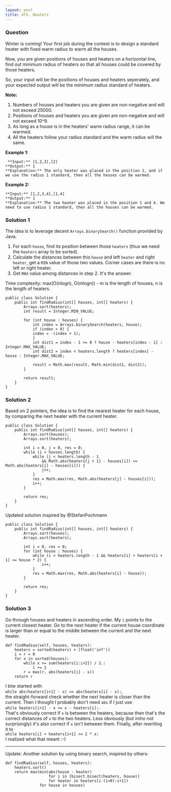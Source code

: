 ```yaml
---
layout: post
title: 475. Heaters
---
```

### Question
Winter is coming! Your first job during the contest is to design a standard
heater with fixed warm radius to warm all the houses.

Now, you are given positions of houses and heaters on a horizontal line, find
out minimum radius of heaters so that all houses could be covered by those
heaters.

So, your input will be the positions of houses and heaters seperately, and
your expected output will be the minimum radius standard of heaters.

 **Note:**

  1. Numbers of houses and heaters you are given are non-negative and will not exceed 25000.
  2. Positions of houses and heaters you are given are non-negative and will not exceed 10^9.
  3. As long as a house is in the heaters' warm radius range, it can be warmed.
  4. All the heaters follow your radius standard and the warm radius will the same.



 **Example 1:**

    
    
     **Input:** [1,2,3],[2]
    **Output:** 1
    **Explanation:** The only heater was placed in the position 2, and if we use the radius 1 standard, then all the houses can be warmed.
    



**Example 2:**

    
    
    **Input:** [1,2,3,4],[1,4]
    **Output:** 1
    **Explanation:** The two heater was placed in the position 1 and 4. We need to use radius 1 standard, then all the houses can be warmed.
    

### Solution 1
The idea is to leverage decent `Arrays.binarySearch()` function provided by
Java.

  1. For each `house`, find its position between those `heaters` (thus we need the `heaters` array to be sorted).
  2. Calculate the distances between this `house` and left `heater` and right `heater`, get a `MIN` value of those two values. Corner cases are there is no left or right heater.
  3. Get `MAX` value among distances in step 2. It's the answer.

Time complexity: max(O(nlogn), O(mlogn)) - m is the length of houses, n is the
length of heaters.

    
    
    public class Solution {
        public int findRadius(int[] houses, int[] heaters) {
            Arrays.sort(heaters);
            int result = Integer.MIN_VALUE;
            
            for (int house : houses) {
                int index = Arrays.binarySearch(heaters, house);
                if (index < 0) {
            	index = -(index + 1);
                }
                int dist1 = index - 1 >= 0 ? house - heaters[index - 1] : Integer.MAX_VALUE;
                int dist2 = index < heaters.length ? heaters[index] - house : Integer.MAX_VALUE;
            
                result = Math.max(result, Math.min(dist1, dist2));
            }
            
            return result;
        }
    }
    


### Solution 2
Based on 2 pointers, the idea is to find the nearest heater for each house, by
comparing the next heater with the current heater.

    
    
    public class Solution {
        public int findRadius(int[] houses, int[] heaters) {
            Arrays.sort(houses);
            Arrays.sort(heaters);
            
            int i = 0, j = 0, res = 0;
            while (i < houses.length) {
                while (j < heaters.length - 1
                    && Math.abs(heaters[j + 1] - houses[i]) <= Math.abs(heaters[j] - houses[i])) {
                    j++;
                }
                res = Math.max(res, Math.abs(heaters[j] - houses[i]));
                i++;
            }
            
            return res;
        }
    }
    

Updated solution inspired by @StefanPochmann

    
    
    public class Solution {
        public int findRadius(int[] houses, int[] heaters) {
            Arrays.sort(houses);
            Arrays.sort(heaters);
            
            int i = 0, res = 0;
            for (int house : houses) {
                while (i < heaters.length - 1 && heaters[i] + heaters[i + 1] <= house * 2) {
                    i++;
                }
                res = Math.max(res, Math.abs(heaters[i] - house));
            }
            
            return res;
        }
    }
    


### Solution 3
Go through houses and heaters in ascending order. My `i` points to the current
closest heater. Go to the next heater if the current house coordinate is
larger than or equal to the middle between the current and the next heater.

    
    
    def findRadius(self, houses, heaters):
        heaters = sorted(heaters) + [float('inf')]
        i = r = 0
        for x in sorted(houses):
            while x >= sum(heaters[i:i+2]) / 2.:
                i += 1
            r = max(r, abs(heaters[i] - x))
        return r
    

I btw started with  
    `while abs(heaters[i+1] - x) <= abs(heaters[i] - x):`,  
the straight-forward check whether the next heater is closer than the current.
Then I thought I probably don't need `abs` if I just use  
    `while heaters[i+1] - x <= x - heaters[i]:`.  
That's obviously correct if `x` is between the heaters, because then that's
the correct distances of `x` to the two heaters. Less obviously (but imho not
surprisingly) it's also correct if `x` isn't between them. Finally, after
rewriting it to  
    `while heaters[i] + heaters[i+1] <= 2 * x:`  
I realized what that meant :-)

* * *

Update: Another solution by using binary search, inspired by others:

    
    
    def findRadius(self, houses, heaters):
        heaters.sort()
        return max(min(abs(house - heater)
                       for i in [bisect.bisect(heaters, house)]
                       for heater in heaters[i-(i>0):i+1])
                   for house in houses)



